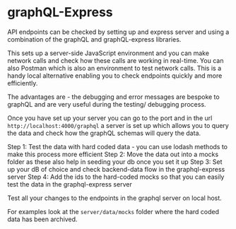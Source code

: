 
# graphQL-Express

API endpoints can be checked by setting up and express server and using a combination of the  graphQL and graphQL-express libraries.

This sets up  a server-side JavaScript environment and you can make network calls and check how these calls are working in real-time. You can also Postman which is also an environment to test network calls. This is a handy local alternative enabling you to check endpoints quickly and more efficiently.

The advantages are - the debugging and error messages are bespoke to graphQL and are very useful during the testing/ debugging process.

Once you have set up your server you can go to the port and in the url `http://localhost:4000/graphql` a server is set up which allows you to query the data and check how the graphQL schemas will query the data.

Step 1: 
Test the data with hard coded data - you can use lodash methods to make this process more efficient
Step 2:
Move the data out into a mocks folder as these also help in seeding your db once you set it up
Step 3:
Set up your dB of choice and check backend-data flow in the graphql-express server
Step 4:
Add the ids to the hard-coded mocks so that you can easily test the data in the graphql-express server

Test all your changes to the endpoints in the graphql server on local host.

For examples look at the `server/data/mocks` folder where the hard coded data has been archived.